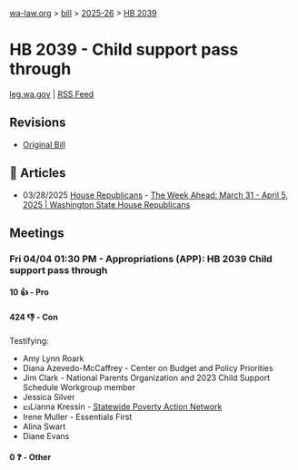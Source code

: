 [wa-law.org](/) > [bill](/bill/) > [2025-26](/bill/2025-26/) > [HB 2039](/bill/2025-26/hb/2039/)

# HB 2039 - Child support pass through
[leg.wa.gov](https://app.leg.wa.gov/billsummary?BillNumber=2039&Year=2025&Initiative=false) | [RSS Feed](./rss.xml)

## Revisions
* [Original Bill](1/)

## 📰 Articles
* 03/28/2025 [House Republicans](/org/house_republicans/) - [The Week Ahead: March 31 - April 5, 2025 | Washington State House Republicans](https://houserepublicans.wa.gov/week/the-week-ahead-march-31-april-5-2025/#:~:text=HB%202039)

## Meetings
### Fri 04/04 01:30 PM - Appropriations (APP): HB 2039 Child support pass through
#### 10 👍 - Pro

#### 424 👎 - Con
Testifying:
* Amy Lynn Roark
* Diana Azevedo-McCaffrey - Center on Budget and Policy Priorities
* Jim Clark - National Parents Organization and 2023 Child Support Schedule Workgroup member
* Jessica Silver
* 💵Lianna Kressin - [Statewide Poverty Action Network](/org/statewide_poverty_action_network/)
* Irene Muller - Essentials First
* Alina Swart
* Diane Evans

#### 0 ❓ - Other
